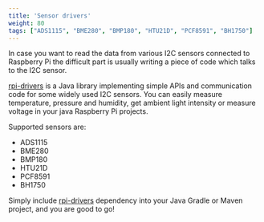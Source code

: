 ```yaml
---
title: 'Sensor drivers'
weight: 80
tags: ["ADS1115", "BME280", "BMP180", "HTU21D", "PCF8591", "BH1750"]
---
```


In case you want to read the data from various I2C sensors connected to Raspberry Pi
the difficult part is usually writing a piece of code which talks to the I2C sensor.   

[rpi-drivers](https://github.com/jveverka/rpi-projects/tree/pi4j/rpi-drivers)
is a Java library implementing simple APIs and communication code for some
widely used I2C sensors. You can easily measure temperature, pressure and humidity,
get ambient light intensity or measure voltage in your java Raspberry Pi projects.

Supported sensors are: 

* ADS1115
* BME280
* BMP180
* HTU21D
* PCF8591
* BH1750

Simply include [rpi-drivers](https://search.maven.org/artifact/one.microproject.rpi/rpi-drivers)
dependency into your Java Gradle or Maven project, and you are good to go!

